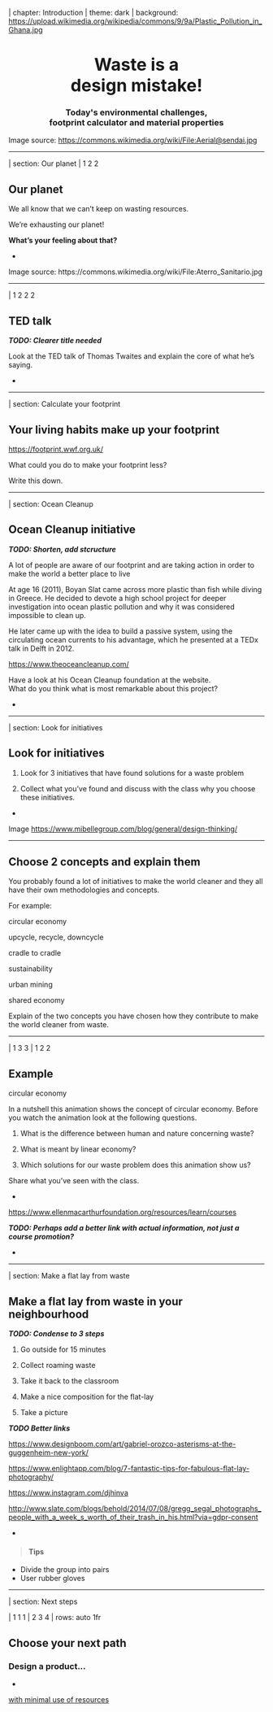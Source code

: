 | chapter: Introduction
| theme: dark
| background: https://upload.wikimedia.org/wikipedia/commons/9/9a/Plastic_Pollution_in_Ghana.jpg

<center><div>

# <big>Waste is a<br>design mistake!</big>

### Today's environmental challenges,<br>footprint calculator and material properties

</div></center>

<f-notes>

Image source: https://commons.wikimedia.org/wiki/File:Aerial@sendai.jpg

</f-notes>

---

| section: Our planet
| 1 2 2

## Our planet

We all know that we can’t keep on wasting resources. 

We’re exhausting our planet!

**What’s your feeling about that?**


-

<f-image src="https://upload.wikimedia.org/wikipedia/commons/2/2e/Aterro_Sanitario.jpg" />


<f-notes>
Image source: https://commons.wikimedia.org/wiki/File:Aterro_Sanitario.jpg
<f-notes>

---

| 1 2 2 2

## TED talk

***TODO: Clearer title needed***

Look at the TED talk of Thomas Twaites and 
explain the core of what he’s saying.

-

<f-video src="https://www.youtube.com/watch?v=5ODzO7Lz_pw" />

---

| section: Calculate your footprint

##  Your living habits make up your footprint 

https://footprint.wwf.org.uk/

What could you do to make your footprint less?

Write this down. 

---

| section: Ocean Cleanup

## Ocean Cleanup initiative

***TODO: Shorten, add stcructure***

A lot of people are aware of our footprint and are taking action in order to make the world a better place to live

At age 16 (2011), Boyan Slat came across more plastic than fish while diving in Greece. He decided to devote a high school project for deeper investigation into ocean plastic pollution and why it was considered impossible to clean up.

He later came up with the idea to build a passive system, using the circulating ocean currents to his advantage, which he presented at a TEDx talk in Delft in 2012.

https://www.theoceancleanup.com/

Have a look at his Ocean Cleanup foundation at the website.  
What do you think what is most remarkable about this project?

-

<f-video src="https://www.youtube.com/watch?v=ROW9F-c0kIQ" />

---

| section: Look for initiatives

## Look for initiatives

1. Look for 3 initiatives that have found solutions for a waste problem

2. Collect what you’ve found and discuss with the class why you choose these initiatives.


-

<f-image src="./images/discussion.jpg" />


<f-notes>Image https://www.mibellegroup.com/blog/general/design-thinking/</f-notes>

---

<f-activity-icon />

## Choose 2 concepts and explain them

You probably found a lot of initiatives to make the world cleaner and they all have their own methodologies and concepts.

For example:

<div class="grid" style="--cols: 1fr 1fr 1fr">

<f-card background="none" border="var(--lightgray)">circular economy</f-card>

<f-card background="none" border="var(--lightgray)">upcycle, recycle, downcycle</f-card>

<f-card background="none" border="var(--lightgray)">cradle to cradle</f-card>

<f-card background="none" border="var(--lightgray)">sustainability</f-card>

<f-card  background="none" border="var(--lightgray)">urban mining</f-card>

<f-card  background="none" border="var(--lightgray)">shared economy</f-card>

</div>

Explain of the two concepts you have chosen how they contribute to make the world cleaner from waste.

---

| 1 3 3
| 1 2 2

## Example

<f-card background="none" border="var(--lightgray)">circular economy</f-card>

In a nutshell this animation shows the concept of circular economy.
Before you watch the animation look at the following questions.

1. What is the difference between human and nature concerning waste?

2. What is meant by linear economy?

3. Which solutions for our waste problem does this animation show us?

Share what you’ve seen with the class.

-

https://www.ellenmacarthurfoundation.org/resources/learn/courses

***TODO: Perhaps add a better link with actual information, not just a course promotion?***

-

<f-video src="https://www.youtube.com/watch?v=zCRKvDyyHmI" />

---

| section: Make a flat lay from waste

## Make a flat lay from waste in your neighbourhood

***TODO: Condense to 3 steps***

1. Go outside for 15 minutes

2. Collect roaming waste

3. Take it back to the classroom

4. Make a nice composition for the flat-lay

5. Take a picture

***TODO Better links***

https://www.designboom.com/art/gabriel-orozco-asterisms-at-the-guggenheim-new-york/

https://www.enlightapp.com/blog/7-fantastic-tips-for-fabulous-flat-lay-photography/

https://www.instagram.com/djhinva

http://www.slate.com/blogs/behold/2014/07/08/gregg_segal_photographs_people_with_a_week_s_worth_of_their_trash_in_his.html?via=gdpr-consent

-

<f-image src="./images/wastelay.jpg" />


<f-notes>

> #### Tips
* Divide the group into pairs
* User rubber gloves

</f-notes>

---

| section: Next steps

| 1 1 1
| 2 3 4
| rows: auto 1fr

## Choose your next path

### Design a product...

-

<a class="primary" style="display: block; height: 20vh;" href="./index1.html">with minimal use of resources</a>

-

<a class="primary" style="display: block; height: 20vh;" href="./index2.html">with zero waste</a>

-

<a class="primary" style="display: block; height: 20vh;" href="./index3.html">from waste only</a>